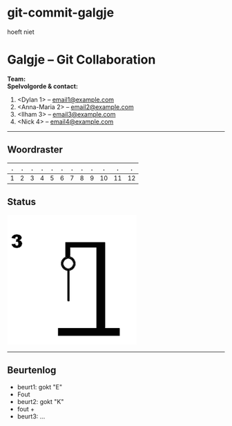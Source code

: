 # git-commit-galgje
hoeft niet

# Galgje – Git Collaboration

**Team:** <Teamnaam>  
**Spelvolgorde & contact:**
1. <Dylan 1> – <email1@example.com>
2. <Anna-Maria 2> – <email2@example.com>
3. <Ilham 3> – <email3@example.com>
4. <Nick 4> – <email4@example.com>

---

## Woordraster
<!-- Pas het aantal kolommen aan aan de woordlengte -->
| . | . | . | . | . | . | . | . | . | . | . | . |
| - | - | - | - | - | - | - | - | - | - | - | - |
| 1 | 2 | 3 | 4 | 5 | 6 | 7 | 8 | 9 | 10 | 11 | 12 |

## Status
![status](images/3.png)

---

## Beurtenlog
- beurt1: <Dylan> gokt "E"
- Fout
- beurt2: <Anna-Maria> gokt "K"
- fout + 
- beurt3: ...


